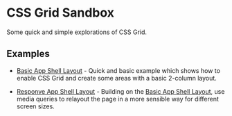 # CSS Grid Sandbox

Some quick and simple explorations of CSS Grid.

## Examples

 * [Basic App Shell Layout](tree/master/basic-shell) - Quick and basic example which shows how to enable CSS Grid and create some areas with a basic 2-column layout.

 * [Responve App Shell Layout](tree/master/responsive-shell) - Building on the [Basic App Shell Layout](tree/master/basic-shell), use media queries to relayout the page in a more sensible way for different screen sizes.
 